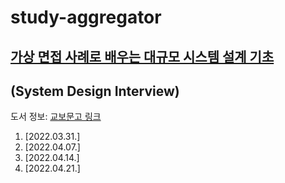 # study-aggregator
## [가상 면접 사례로 배우는 대규모 시스템 설계 기초](./System_Design_Interview)
## (System Design Interview)
도서 정보: [교보문고 링크](http://www.kyobobook.co.kr/product/detailViewKor.laf?mallGb=KOR&ejkGb=KOR&barcode=9788966263158)
1. [2022.03.31.] 
2. [2022.04.07.] 
3. [2022.04.14.] 
4. [2022.04.21.] 